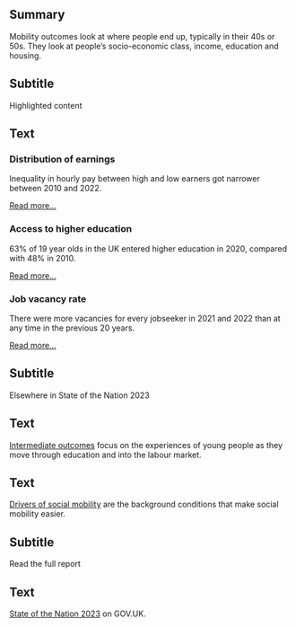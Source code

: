 ## Summary
Mobility outcomes look at where people end up, typically in their 40s or 50s. They look at people’s socio-economic class, income, education and housing.

## Subtitle
Highlighted content

## Text
<div class="grid grid3 grid-domain">
    <div class="govuk-body">
        <h3 class="govuk-heading-s">Distribution of earnings</h3>
        <div class="chart-container">
            <div id="chart1"></div>
        </div>
        <script>
            new Chart(
                'chart1',
                `${location.protocol}//${location.host}/static/data/indicators/DR11_overview-20230417.csv`,
                { "height": 200, "type": "liney", "xkey": "Time_period", "ykey": "Value", "sort": "Time_period", "scale": "Ratio", "xgrid": false, "ygrid": true, "xticks": 3, "yticks": 3, "legend": true, "colourScheme": ["#1d70b8"], "margin": [0, 0, 0, 0], "backgroundColor": "transparent" }
            )
        </script>
        <p class="govuk-body">Inequality in hourly pay between high and low earners got narrower between 2010 and 2022.</p>
        <a href="/mobility_outcomes" class="govuk-link">Read more...</a>
    </div>
    <div class="govuk-body">
        <h3 class="govuk-heading-s">Access to higher education</h3>
        <div class="chart-container">
            <div id="chart2"></div>
        </div>
        <script>
            new Chart(
                'chart2',
                `${location.protocol}//${location.host}/static/data/indicators/DR23a_overview-20230417.csv`,
                { "height": 200, "title": "", "type": "liney", "xkey": "Time_period", "ykey": "Value", "zkey": "Area_name", "sort": "Time_period", "xgrid": false, "ygrid": true, "xticks": 3, "yticks": 3, "legend": true, "rotateDomainLabels": true, "colourScheme": ["#5694ca", "#d4351c", "#4c2c92", "#d53880", "#28a197", "#b58840", "#505a5f", "#f499be", "#85994b", "#6f72af"], "margin": [0, 0, 0, 0], "backgroundColor": "transparent" }
            )
        </script>
        <p class="govuk-body">63% of 19 year olds in the UK entered higher education in 2020, compared with 48% in 2010.</p>
        <a href="/intermediate_outcomes" class="govuk-link">Read more...</a>
    </div>
    <div class="govuk-body">
        <h3 class="govuk-heading-s">Job vacancy rate</h3>
        <div class="chart-container">
            <div id="chart3"></div>
        </div>
        <script>
            new Chart(
                'chart3',
                `${location.protocol}//${location.host}/static/data/indicators/DR31_overview-20230417.csv`,
                { "height": 200, "type": "liney", "xkey": "Time_period", "ykey": "Value", "sort": "Time_period", "scale": "Rate", "xgrid": false, "ygrid": true, "xticks": 3, "yticks": 3, "legend": true, "colourScheme": ["#5694ca"], "margin": [0, 0, 0, 0], "backgroundColor": "transparent" }
            )
        </script>
        <p class="govuk-body">There were more vacancies for every jobseeker in 2021 and 2022 than at any time in the previous 20 years.</p>
        <a href="/drivers_of_social_mobility" class="govuk-link">Read more...</a>
    </div>
</div>

## Subtitle
Elsewhere in State of the Nation 2023

## Text
<a href="/intermediate_outcomes" class="govuk-link">Intermediate outcomes</a> focus on the experiences of young people as they move through education and into the labour market.

## Text
<a href="/drivers_of_mobility" class="govuk-link">Drivers of social mobility</a> are the background conditions that make social mobility easier.

## Subtitle
Read the full report
 
## Text
<a href="#" class="govuk-link">State of the Nation 2023</a> on GOV.UK.
